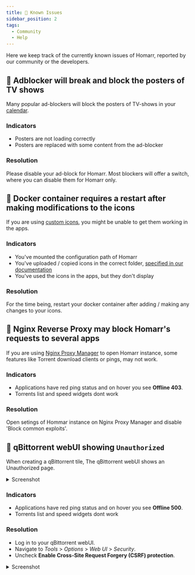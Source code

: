 ```yaml
---
title: 🐛 Known Issues
sidebar_position: 2
tags:
  - Community
  - Help
---
```


Here we keep track of the currently known issues of Homarr, reported by our community or the developers.

## 🚨 Adblocker will break and block the posters of TV shows
Many popular ad-blockers will block the posters of TV-shows in your [calendar](/docs/widgets/calendar-widget).

### Indicators
- Posters are not loading correctly
- Posters are replaced with some content from the ad-blocker

### Resolution
Please disable your ad-block for Homarr.
Most blockers will offer a switch, where you can disable them for Homarr only.

## 🚨 Docker container requires a restart after making modifications to the icons
If you are using [custom icons](/docs/customizations/icons), you might be unable to get them working in the apps.

### Indicators
- You've mounted the configuration path of Homarr
- You've uploaded / copied icons in the correct folder, [specified in our documentation](/docs/customizations/icons#adding-your-own-icons)
- You've used the icons in the apps, but they don't display

### Resolution
For the time being, restart your docker container after adding / making any changes to your icons.

## 🚨 Nginx Reverse Proxy may block Homarr's requests to several apps
If you are using [Nginx Proxy Manager](https://nginxproxymanager.com) to open Homarr instance, some features like Torrent download clients or pings, may not work.

### Indicators
- Applications have red ping status and on hover you see __Offline 403__.
- Torrents list and speed widgets dont work 

### Resolution
Open setings of Hommar instance on Nginx Proxy Manager and disable 'Block common exploits'.

## 🚨 qBittorrent webUI showing `Unauthorized`
When creating a qBittorrent tile, The qBittorrent webUI shows an Unauthorized page.

<details>
  <summary>Screenshot</summary>
  <>
    ![](img/qbittorrent_options_csrf.png)
  <>
</details>


### Indicators
- Applications have red ping status and on hover you see __Offline 500__.
- Torrents list and speed widgets dont work 

### Resolution
- Log in to your qBittorrent webUI.
- Navigate to _Tools_ > _Options_ > _Web UI_ > _Security_.
- Uncheck __Enable Cross-Site Request Forgery (CSRF) protection__.

<details>
  <summary>Screenshot</summary>
  <>
    ![](img/qbittorrent_options_csrf.png)
  <>
</details>

